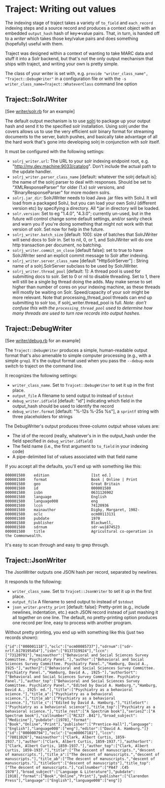 # Traject: Writing out values

The indexing stage of traject takes a variety of `to_field` and `each_record` indexing steps and a source record and produces a context object with an embedded `output_hash` hash of key=>value pairs. That, in turn, is handed off to a _writer_ which takes those key/value pairs and does something (hopefully) useful with them.

Traject was designed within a context of wanting to take MARC data and stuff it into a Solr backend, but that's not the only output mechanism that ships with traject, and writing your own is pretty simple.

The class of your writer is set with, e.g. `provide "writer_class_name", "Traject::DebugWriter"` in a configuration file or with the `-s writer_class_name=Traject::WhateverClass` command line option

## Traject::SolrJWriter

[See [writer/solr.rb](../writer/solr.rb) for an example]

The default output mechanism is to use [solrj](https://wiki.apache.org/solr/Solrj) to package up your output hash and send it to the specified solr installation. Using solrj under the covers allows us to use the very efficient solr binary format for streaming documents to the server, batch pushes, and basically take advantage of all the hard work that's gone into developing solrj in conjunction with solr itself.

It must be configured with the following settings:

* `solrj_writer.url`: The URL to your solr indexing endpoint root, e.g. "http://my.dev.machine:9033/catalog". Don't include the actual path to the update handler.
* `solrj_writer.parser_class_name` [default: whatever the solrj default is]: the name of the solrj parser to deal with responses.  Should be set to "XMLResponseParser" for older (1.x) solr versions, and "BinaryResponseParser" for more modern solrs.
* `solrj.jar_dir`: SolrJWriter needs to load Java .jar files with SolrJ. It will load from a packaged SolrJ, but you can load your own SolrJ (different version etc) by specifying a directory. All *.jar in directory will be loaded.
* `solr.version`: Set to eg "1.4.0", "4.3.0"; currently un-used, but in the future will control
  change some default settings, and/or sanity check and warn you if you're doing something
  that might not work with that version of solr. Set now for help in the future.
* `solrj_writer.batch_size` [default: 100]: size of batches that SolrJWriter will send docs to Solr in. Set to nil, 0, or 1, and SolrJWriter will do one http transaction per document, no batching.
* `solrj_writer.commit_on_close` [default false]: set to true to have SolrJWriter send an explicit commit message to Solr after indexing.
* `solrj_writer.server_class_name` [default "HttpSolrServer"] : String name of a solrj.SolrServer subclass to be used by SolrJWriter.
* `solrj_writer.thread_pool` [default: 1]: A thread pool is used for submitting docs to solr. Set to 0 or nil to disable threading. Set to 1, there will still be a single bg thread doing the adds. May make sense to set higher than number of cores on your indexing machine, as these threads will mostly be waiting on Solr. Speed/capacity of your solr might be more relevant. Note that processing_thread_pool threads can end up submitting to solr too, if solrj_writer.thread_pool is full. _Note: don't confuse this with the `processing_thread_pool` used to determine how many threads are used to turn raw records into output hashes._



## Traject::DebugWriter

[See [writer/debug.rb](../writer/debug.rb) for an example]

The `Traject::DebugWriter` produces a simple, human-readable output format that's also amenable to simple computer processing (e.g., with a simple `grep`). It's the output format used when you pass the `--debug-mode` switch to traject on the command line.

It recognizes the following settings:

* `writer_class_name`. Set to `Trajcet::DebugWriter` to set it up in the first place.
* `output_file` A filename to send output to instead of `$stdout`
* `debug_writer.idfield` [default: "id"] indicating which field in the  output_hash should be used to identify the record
* `debug_writer.format` [default: "%-12s %-25s %s"], a `sprintf` string with three placeholders for strings

The DebugWriter's output produces three-column output whose values are:

* The id of the record (really, whatever's in in the output_hash under the field specified in `debug_writer.idfield`)
* The field name (i.e., the first argument to `to_field` in your indexing code)
* A pipe-delimited list of values associated with that field name

If you accept all the defaults, you'll end up with something like this:

```
000001580    edition                   [1st ed.]
000001580    format                    Book | Online | Print
000001580    geo                       Great Britain
000001580    id                        000001580
000001580    isbn                      0631126902
000001580    language                  English
000001580    language008               eng
000001580    lccn                      74120936
000001580    mainauthor                Digby, Margaret, 1902-
000001580    oclc                      ocm00113131
000001580    pubdate                   1970
000001580    publisher                 Blackwell,
000001580    sdrnum                    sdr-wu1874523
000001580    title                     Agricultural co-operation in the Commonwealth.
```

It's easy to scan through and easy to grep through.

## Traject::JsonWriter

The JsonWriter outputs one JSON hash per record, separated by newlines.

It responds to the following:

* `writer_class_name`. Set to `Trajcet::JsonWriter` to set it up in the first place.
* `output_file` A filename to send output to instead of `$stdout`
* `json_writer.pretty_print` [default: false]: Pretty-print (e.g., include newlines, indentation, etc.) each JSON record instead of just mashing it all together on one line. The default, no pretty-printing option produces one record per line, easy to process with another program.

Without pretty printing, you end up with something like this (just two records shown):

```
{"id":["000001118"],"oclc":["ocm00085737"],"sdrnum":["sdr-nrlf.b170195454"],"isbn":["0137319924"],"lccn":["73120791"],"mainauthor":["Behavioral and Social Sciences Survey Committee. Psychiatry Panel."],"author":["Behavioral and Social Sciences Survey Committee. Psychiatry Panel.","Hamburg, David A., 1925-"],"author2":["Behavioral and Social Sciences Survey Committee. Psychiatry Panel.","Hamburg, David A., 1925-"],"authorSort":["Behavioral and Social Sciences Survey Committee. Psychiatry Panel."],"author_top":["Behavioral and Social Sciences Survey Committee. Psychiatry Panel.","Edited by David A. Hamburg.","Hamburg, David A., 1925- ed."],"title":["Psychiatry as a behavioral science."],"title_a":["Psychiatry as a behavioral science."],"title_ab":["Psychiatry as a behavioral science."],"title_c":["Edited by David A. Hamburg."],"titleSort":["Psychiatry as a behavioral science"],"title_top":["Psychiatry as a behavioral science."],"title_rest":["A Spectrum book"],"series2":["A Spectrum book"],"callnumber":["RC327 .B41"],"broad_subject":["Medicine"],"pubdate":[1970],"format":["Book","Online","Print"],"publisher":["Prentice-Hall"],"language":["English"],"language008":["eng"],"editor":["David A. Hamburg."]}
{"id":["000000794"],"oclc":["ocm00067181"],"lccn":["78011026"],"mainauthor":["Clark, Albert Curtis, 1859-1937."],"author":["Clark, Albert Curtis, 1859-1937."],"authorSort":["Clark, Albert Curtis, 1859-1937."],"author_top":["Clark, Albert Curtis, 1859-1937."],"title":["The descent of manuscripts.","descent of manuscripts."],"title_a":["The descent of manuscripts.","descent of manuscripts."],"title_ab":["The descent of manuscripts.","descent of manuscripts."],"titleSort":["descent of manuscripts"],"title_top":["The descent of manuscripts."],"callnumber":["PA47 .C45 1970"],"broad_subject":["Language & Literature"],"pubdate":[1918],"format":["Book","Online","Print"],"publisher":["Clarendon Press"],"language":["English"],"language008":["eng"]}
```
